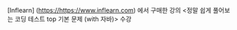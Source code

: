 [Inflearn] (<https://https://www.inflearn.com>) 에서 구매한 강의 <정말 쉽게 풀어보는 코딩 테스트 top 기본 문제 (with 자바)> 수강
